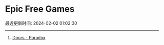 # Epic Free Games

最近更新时间: 2024-02-02 01:02:30

--- 
1. [Doors - Paradox](https://store.epicgames.com/en-US/p/doors-paradox-5896c7) 
